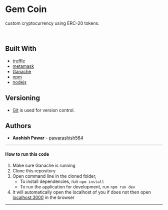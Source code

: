 # Gem Coin

custom cryptocurrency using ERC-20 tokens.
<!-- -  -->
<br />
<!-- <br /> -->
<!-- <p align="center"><a href="https://herokuapp.com/">Live</a></p> -->

## Built With

- [truffle](https://www.trufflesuite.com/docs/truffle/overview)
- [metamask](https://metamask.io/download.html)
- [Ganache](https://www.trufflesuite.com/ganache)
- [npm](https://www.npmjs.com/)
- [nodejs](https://nodejs.org/en/)

## Versioning

- [Git](https://git-scm.com) is used for version control.

## Authors

- **Aashish Pawar** - [pawarashish564](https://github.com/pawarashish564)

<!-- ## License -->

<!-- This project is licensed under the GNU General Public License - see the [LICENSE](LICENSE) file for details. -->

---

#### How to run this code

1. Make sure Ganache is running
2. Clone this repository
3. Open command line in the cloned folder,
   - To install dependencies, run `npm install`
   - To run the application for development, run `npm run dev`
4. It will automatically open the localhost of you if does not then open [localhost:3000](http://localhost:3000/) in the browser

---
